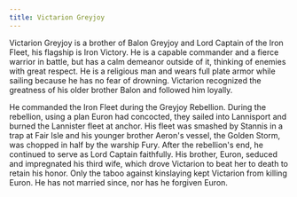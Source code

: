 ```yaml
---
title: Victarion Greyjoy
---
```


Victarion Greyjoy is a brother of Balon Greyjoy and Lord Captain of the Iron Fleet, his flagship is Iron Victory. He is a capable commander and a fierce warrior in battle, but has a calm demeanor outside of it, thinking of enemies with great respect. He is a religious man and wears full plate armor while sailing because he has no fear of drowning. Victarion recognized the greatness of his older brother Balon and followed him loyally.

He commanded the Iron Fleet during the Greyjoy Rebellion. During the rebellion, using a plan Euron had concocted, they sailed into Lannisport and burned the Lannister fleet at anchor. His fleet was smashed by Stannis in a trap at Fair Isle and his younger brother Aeron's vessel, the Golden Storm, was chopped in half by the warship Fury. After the rebellion's end, he continued to serve as Lord Captain faithfully. His brother, Euron, seduced and impregnated his third wife, which drove Victarion to beat her to death to retain his honor. Only the taboo against kinslaying kept Victarion from killing Euron. He has not married since, nor has he forgiven Euron. 



